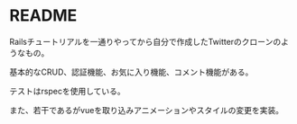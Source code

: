 # README

Railsチュートリアルを一通りやってから自分で作成したTwitterのクローンのようなもの。

基本的なCRUD、認証機能、お気に入り機能、コメント機能がある。

テストはrspecを使用している。

また、若干であるがvueを取り込みアニメーションやスタイルの変更を実装。

